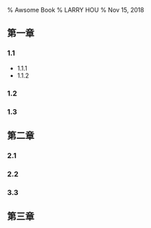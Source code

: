 % Awsome Book
% LARRY HOU
% Nov 15, 2018

## 第一章

### 1.1
- 1.1.1
- 1.1.2

### 1.2

### 1.3

## 第二章

### 2.1

### 2.2

### 3.3

## 第三章

